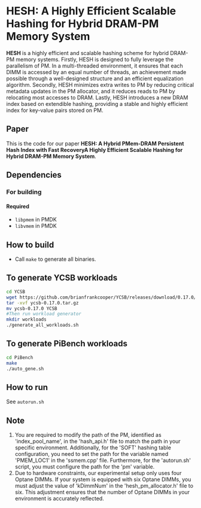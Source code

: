 # HESH: A Highly Efficient Scalable Hashing for Hybrid DRAM-PM Memory System

**HESH** is a highly efficient and scalable hashing scheme for hybrid DRAM-PM memory systems. Firstly, HESH is designed to fully leverage the parallelism of PM. In a multi-threaded environment, it ensures that each DIMM is accessed by an equal number of threads, an achievement made possible through a well-designed structure and an efficient equalization algorithm. Secondly, HESH minimizes extra writes to PM by reducing critical metadata updates in the PM allocator, and it reduces reads to PM by relocating most accesses to DRAM. Lastly, HESH introduces a new DRAM index based on extendible hashing, providing a stable and highly efficient index for key-value pairs stored on PM.

## Paper
This is the code for our paper **HESH: A Hybrid PMem-DRAM Persistent Hash Index with Fast RecoveryA Highly Efficient Scalable Hashing for Hybrid DRAM-PM Memory System**.

## Dependencies
### For building
#### Required
* `libpmem` in PMDK 
* `libvmem` in PMDK



## How to build
* Call `make` to generate all binaries.

## To generate YCSB workloads
```sh
cd YCSB
wget https://github.com/brianfrankcooper/YCSB/releases/download/0.17.0/ycsb-0.17.0.tar.gz
tar -xvf ycsb-0.17.0.tar.gz
mv ycsb-0.17.0 YCSB
#Then run workload generator
mkdir workloads
./generate_all_workloads.sh
```
## To generate PiBench workloads
```sh
cd PiBench
make
./auto_gene.sh
```
## How to run
See `autorun.sh`

## Note
1. You are required to modify the path of the PM, identified as 'index_pool_name', in the 'hash_api.h' file to match the path in your specific environment. Additionally, for the 'SOFT' hashing table configuration, you need to set the path for the variable named 'PMEM_LOC1' in the 'ssmem.cpp' file. Furthermore, for the 'autorun.sh' script, you must configure the path for the 'pm' variable.
2. Due to hardware constraints, our experimental setup only uses four Optane DIMMs. If your system is equipped with six Optane DIMMs, you must adjust the value of 'kDimmNum' in the 'hesh_pm_allocator.h' file to six. This adjustment ensures that the number of Optane DIMMs in your environment is accurately reflected.
